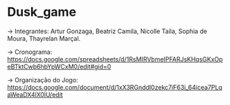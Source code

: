 # Dusk_game

-> Integrantes: Artur Gonzaga, Beatriz Camila, Nicolle Taila, Sophia de Moura, Thayrelan Marçal. 


-> Cronograma: https://docs.google.com/spreadsheets/d/1RsMIRVbmeIPFARJsKHqsGKxOpeBTktCwb6hbYpWCxM0/edit#gid=0


-> Organização do Jogo: https://docs.google.com/document/d/1xX3RGnddl0zekc7iF63i_64icea7PLqaWeaDX4lX0lU/edit
